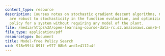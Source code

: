 ```yaml
---
content_type: resource
description: Courses notes on stochastic gradient descent algorithms, methods that
  are robust to stochasticity in the function evaluation, and optimizing a control
  policy for a system without requiring any model of the plant.
file: /media/https%3A/open-learning-course-data-rc.s3.amazonaws.com/6-832-underactuated-robotics-spring-2009/918e59f4891fe97708b6aed1e4112a4f_MIT6_832s09_read_ch17.pdf
file_type: application/pdf
resourcetype: Document
title: Model-free Policy Search
uid: 918e59f4-891f-e977-08b6-aed1e4112a4f
---
```

